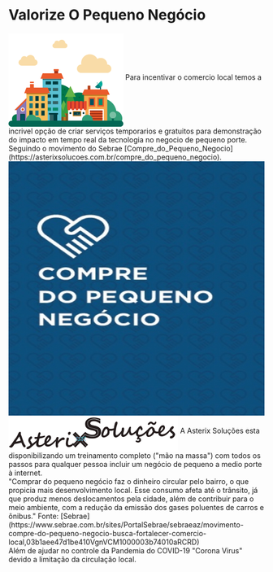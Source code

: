 # Valorize O Pequeno Negócio
<img src="img/bairro-png.png" alt="Compre do Pequeno Negocio" height="184" width="226" align="middle">
Para incentivar o comercio local temos a incrivel opção de criar serviços temporarios e gratuitos para demonstração do impacto em tempo real da tecnologia no negocio de pequeno porte.
Seguindo o movimento do Sebrae [Compre_do_Pequeno_Negocio](https://asterixsolucoes.com.br/compre_do_pequeno_negocio).
<img src="img/compredopequenonegociosebrae.jpg" alt="Compre_do_Pequeno_Negocio_-_Sebrae" height="500" width="566" align="middle">
<img src="img/AsterixSolucoes_logo.png" alt="Compre do Pequeno Negocio - Sebrae" height="70" width="334" align="middle">
A Asterix Soluções esta disponibilizando um treinamento completo ("mão na massa") com todos os passos para qualquer pessoa incluir um negócio de pequeno a medio porte à internet.
<br>
"Comprar do pequeno negócio faz o dinheiro circular pelo bairro, o que propicia mais desenvolvimento local. Esse consumo afeta até o 
trânsito, já que produz menos deslocamentos pela cidade, além de contribuir para o meio ambiente, com a redução da emissão dos gases poluentes de carros e ônibus." Fonte: [Sebrae](https://www.sebrae.com.br/sites/PortalSebrae/sebraeaz/movimento-compre-do-pequeno-negocio-busca-fortalecer-comercio-local,03b1aee47d1be410VgnVCM1000003b74010aRCRD)
<br>
Além de ajudar no controle da Pandemia do COVID-19 "Corona Virus" devido a limitação da circulação local.

